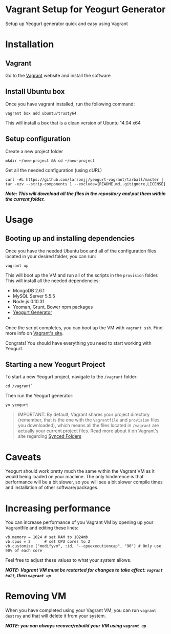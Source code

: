 Vagrant Setup for Yeogurt Generator
===============

Setup up Yeogurt generator quick and easy using Vagrant

# Installation

## Vagrant
Go to the [Vagrant](https://docs.vagrantup.com/v2/installation/index.html) website and install the software

## Install Ubuntu box
Once you have vagrant installed, run the following command:

```
vagrant box add ubuntu/trusty64
```

This will install a box that is a clean version of Ubuntu 14.04 x64

## Setup configuration
Create a new project folder

```
mkdir ~/new-project && cd ~/new-project
```

Get all the needed configuration (using cURL)

```
curl -#L https://github.com/larsonjj/yeogurt-vagrant/tarball/master | tar -xzv --strip-components 1 --exclude={README.md,.gitignore,LICENSE}
```

***Note: This will download all the files in the repository and put them within the current folder.***

# Usage

## Booting up and installing dependencies
Once you have the needed Ubuntu box and all of the configuration files located in your desired folder, you can run:

```
vagrant up
```

This will boot up the VM and run all of the scripts in the `provision` folder. This will install all the needed dependencies:

- MongoDB 2.6.1
- MySQL Server 5.5.5
- Node.js 0.10.31
- Yeoman, Grunt, Bower npm packages
- [Yeogurt Generator](https://github.com/larsonjj/generator-yeogurt#bower-not-installing-dependencies-using-git)
- 
Once the script completes, you can boot up the VM with `vagrant ssh`. Find more info on [Vagrant's site](https://docs.vagrantup.com/v2/getting-started/index.html).

Congrats! You should have everything you need to start working with Yeogurt.

## Starting a new Yeogurt Project
To start a new Yeogurt project, navigate to the `/vagrant` folder:

```
cd /vagrant`
```

Then run the Yeogurt generator:

```
yo yeogurt
```

> IMPORTANT: By default, Vagrant shares your project directory (remember, that is the one with the `Vagrantfile` and `provision` files you downloaded), which means all the files located in `/vagrant` are actually your current project files. Read more about it on Vagrant's site regarding [Synced Folders](https://docs.vagrantup.com/v2/getting-started/synced_folders.html)

# Caveats
Yeogurt should work pretty much the same within the Vagrant VM as it would being loaded on your machine. The only hinderence is that performance will be a bit slower, so you will see a bit slower compile times and installation of other software/packages.

# Increasing performance
You can increase performance of you Vagrant VM by opening up your Vagrantfile and editing these lines:

```
vb.memory = 1024 # set RAM to 1024mb
vb.cpus = 2      # set CPU cores to 2
vb.customize ["modifyvm", :id, "--cpuexecutioncap", "90"] # Only use 90% of each core
```

Feel free to adjust these values to what your system allows.

***NOTE: Vagrant VM must be restarted for changes to take effect: `vagrant halt`, then `vagrant up`***

# Removing VM
When you have completed using your Vagrant VM, you can run `vagrant destroy` and that will delete it from your system.

***NOTE: you can always recover/rebuild your VM using `vagrant up`***
